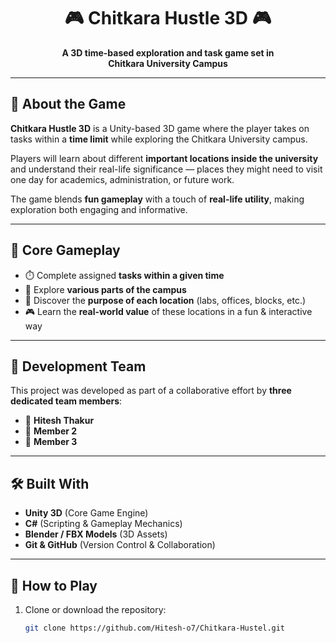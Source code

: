 <h1 align="center">🎮 Chitkara Hustle 3D 🎮</h1>

<p align="center">
  <b>A 3D time-based exploration and task game set in <br> Chitkara University Campus</b>
</p>

---

## 📝 About the Game
**Chitkara Hustle 3D** is a Unity-based 3D game where the player takes on tasks within a **time limit** while exploring the Chitkara University campus.  

Players will learn about different **important locations inside the university** and understand their real-life significance — places they might need to visit one day for academics, administration, or future work.  

The game blends **fun gameplay** with a touch of **real-life utility**, making exploration both engaging and informative.  

---

## 🎯 Core Gameplay
- ⏱️ Complete assigned **tasks within a given time**  
- 🏫 Explore **various parts of the campus**  
- 📍 Discover the **purpose of each location** (labs, offices, blocks, etc.)  
- 🎮 Learn the **real-world value** of these locations in a fun & interactive way  

---

## 👥 Development Team
This project was developed as part of a collaborative effort by **three dedicated team members**:  

- 👤 **Hitesh Thakur**  
- 👤 **Member 2**  
- 👤 **Member 3**

---

## 🛠️ Built With
- **Unity 3D** (Core Game Engine)  
- **C#** (Scripting & Gameplay Mechanics)  
- **Blender / FBX Models** (3D Assets)  
- **Git & GitHub** (Version Control & Collaboration)  

---

## 🚀 How to Play
1. Clone or download the repository:  
   ```bash
   git clone https://github.com/Hitesh-o7/Chitkara-Hustel.git
